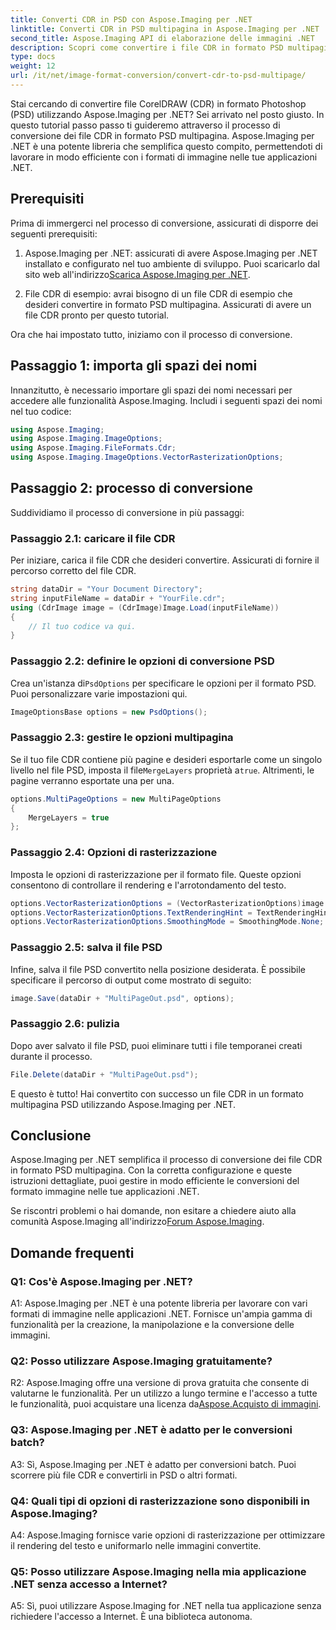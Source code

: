 ```yaml
---
title: Converti CDR in PSD con Aspose.Imaging per .NET
linktitle: Converti CDR in PSD multipagina in Aspose.Imaging per .NET
second_title: Aspose.Imaging API di elaborazione delle immagini .NET
description: Scopri come convertire i file CDR in formato PSD multipagina utilizzando Aspose.Imaging per .NET. Guida passo passo per la conversione del formato immagine.
type: docs
weight: 12
url: /it/net/image-format-conversion/convert-cdr-to-psd-multipage/
---
```

Stai cercando di convertire file CorelDRAW (CDR) in formato Photoshop (PSD) utilizzando Aspose.Imaging per .NET? Sei arrivato nel posto giusto. In questo tutorial passo passo ti guideremo attraverso il processo di conversione dei file CDR in formato PSD multipagina. Aspose.Imaging per .NET è una potente libreria che semplifica questo compito, permettendoti di lavorare in modo efficiente con i formati di immagine nelle tue applicazioni .NET.

## Prerequisiti

Prima di immergerci nel processo di conversione, assicurati di disporre dei seguenti prerequisiti:

1.  Aspose.Imaging per .NET: assicurati di avere Aspose.Imaging per .NET installato e configurato nel tuo ambiente di sviluppo. Puoi scaricarlo dal sito web all'indirizzo[Scarica Aspose.Imaging per .NET](https://releases.aspose.com/imaging/net/).

2. File CDR di esempio: avrai bisogno di un file CDR di esempio che desideri convertire in formato PSD multipagina. Assicurati di avere un file CDR pronto per questo tutorial.

Ora che hai impostato tutto, iniziamo con il processo di conversione.

## Passaggio 1: importa gli spazi dei nomi

Innanzitutto, è necessario importare gli spazi dei nomi necessari per accedere alle funzionalità Aspose.Imaging. Includi i seguenti spazi dei nomi nel tuo codice:

```csharp
using Aspose.Imaging;
using Aspose.Imaging.ImageOptions;
using Aspose.Imaging.FileFormats.Cdr;
using Aspose.Imaging.ImageOptions.VectorRasterizationOptions;
```

## Passaggio 2: processo di conversione

Suddividiamo il processo di conversione in più passaggi:

### Passaggio 2.1: caricare il file CDR

Per iniziare, carica il file CDR che desideri convertire. Assicurati di fornire il percorso corretto del file CDR.

```csharp
string dataDir = "Your Document Directory";
string inputFileName = dataDir + "YourFile.cdr";
using (CdrImage image = (CdrImage)Image.Load(inputFileName))
{
    // Il tuo codice va qui.
}
```

### Passaggio 2.2: definire le opzioni di conversione PSD

 Crea un'istanza di`PsdOptions` per specificare le opzioni per il formato PSD. Puoi personalizzare varie impostazioni qui.

```csharp
ImageOptionsBase options = new PsdOptions();
```

### Passaggio 2.3: gestire le opzioni multipagina

 Se il tuo file CDR contiene più pagine e desideri esportarle come un singolo livello nel file PSD, imposta il file`MergeLayers` proprietà a`true`. Altrimenti, le pagine verranno esportate una per una.

```csharp
options.MultiPageOptions = new MultiPageOptions
{
    MergeLayers = true
};
```

### Passaggio 2.4: Opzioni di rasterizzazione

Imposta le opzioni di rasterizzazione per il formato file. Queste opzioni consentono di controllare il rendering e l'arrotondamento del testo.

```csharp
options.VectorRasterizationOptions = (VectorRasterizationOptions)image.GetDefaultOptions(new object[] { Color.White, image.Width, image.Height });
options.VectorRasterizationOptions.TextRenderingHint = TextRenderingHint.SingleBitPerPixel;
options.VectorRasterizationOptions.SmoothingMode = SmoothingMode.None;
```

### Passaggio 2.5: salva il file PSD

Infine, salva il file PSD convertito nella posizione desiderata. È possibile specificare il percorso di output come mostrato di seguito:

```csharp
image.Save(dataDir + "MultiPageOut.psd", options);
```

### Passaggio 2.6: pulizia

Dopo aver salvato il file PSD, puoi eliminare tutti i file temporanei creati durante il processo.

```csharp
File.Delete(dataDir + "MultiPageOut.psd");
```

E questo è tutto! Hai convertito con successo un file CDR in un formato multipagina PSD utilizzando Aspose.Imaging per .NET.

## Conclusione

Aspose.Imaging per .NET semplifica il processo di conversione dei file CDR in formato PSD multipagina. Con la corretta configurazione e queste istruzioni dettagliate, puoi gestire in modo efficiente le conversioni del formato immagine nelle tue applicazioni .NET.

 Se riscontri problemi o hai domande, non esitare a chiedere aiuto alla comunità Aspose.Imaging all'indirizzo[Forum Aspose.Imaging](https://forum.aspose.com/).

## Domande frequenti

### Q1: Cos'è Aspose.Imaging per .NET?

A1: Aspose.Imaging per .NET è una potente libreria per lavorare con vari formati di immagine nelle applicazioni .NET. Fornisce un'ampia gamma di funzionalità per la creazione, la manipolazione e la conversione delle immagini.

### Q2: Posso utilizzare Aspose.Imaging gratuitamente?

 R2: Aspose.Imaging offre una versione di prova gratuita che consente di valutarne le funzionalità. Per un utilizzo a lungo termine e l'accesso a tutte le funzionalità, puoi acquistare una licenza da[Aspose.Acquisto di immagini](https://purchase.aspose.com/buy).

### Q3: Aspose.Imaging per .NET è adatto per le conversioni batch?

A3: Sì, Aspose.Imaging per .NET è adatto per conversioni batch. Puoi scorrere più file CDR e convertirli in PSD o altri formati.

### Q4: Quali tipi di opzioni di rasterizzazione sono disponibili in Aspose.Imaging?

A4: Aspose.Imaging fornisce varie opzioni di rasterizzazione per ottimizzare il rendering del testo e uniformarlo nelle immagini convertite.

### Q5: Posso utilizzare Aspose.Imaging nella mia applicazione .NET senza accesso a Internet?

A5: Sì, puoi utilizzare Aspose.Imaging for .NET nella tua applicazione senza richiedere l'accesso a Internet. È una biblioteca autonoma.